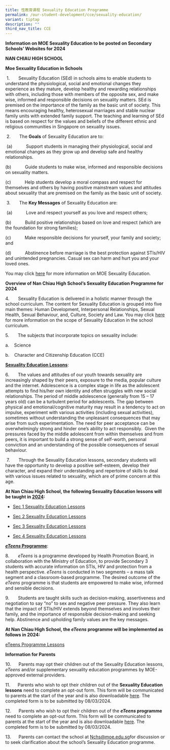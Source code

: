 ```yaml
---
title: 性教育课程 Sexuality Education Programme
permalink: /our-student-development/cce/sexuality-education/
variant: tiptap
description: ""
third_nav_title: CCE
---
```

<p><strong>Information on MOE Sexuality Education to be posted on Secondary Schools’ Websites for 2024</strong>
</p>
<p><strong>NAN CHIAU HIGH SCHOOL</strong>
</p>
<p><strong>Moe Sexuality Education in Schools</strong>
</p>
<p>&nbsp;1.&nbsp;&nbsp;&nbsp;&nbsp;&nbsp;&nbsp; Sexuality Education (SEd)
in schools aims to enable students to understand the physiological, social
and emotional changes they experience as they mature, develop healthy and
rewarding relationships with others, including those with members of the
opposite sex, and make wise, informed and responsible decisions on sexuality
matters. SEd is premised on the importance of the family as the basic unit
of society. This means encouraging healthy, heterosexual marriages and
stable nuclear family units with extended family support. The teaching
and learning of SEd is based on respect for the values and beliefs of the
different ethnic and religious communities in Singapore on sexuality issues.</p>
<p>&nbsp;2.&nbsp;&nbsp;&nbsp;&nbsp;&nbsp;&nbsp; The <strong>Goals</strong> of
Sexuality Education are to:</p>
<p>&nbsp;(a)&nbsp;&nbsp;&nbsp;&nbsp;&nbsp;&nbsp;&nbsp;&nbsp;&nbsp;&nbsp;
Support students in managing their physiological, social and emotional
changes as they grow up and develop safe and healthy relationships.</p>
<p>(b)&nbsp;&nbsp;&nbsp;&nbsp;&nbsp;&nbsp;&nbsp;&nbsp;&nbsp;&nbsp; Guide
students to make wise, informed and responsible decisions on sexuality
matters.</p>
<p>(c)&nbsp;&nbsp;&nbsp;&nbsp;&nbsp;&nbsp;&nbsp;&nbsp;&nbsp;&nbsp; Help students
develop a moral compass and respect for themselves and others by having
positive mainstream values and attitudes about sexuality that are premised
on the family as the basic unit of society.</p>
<p>&nbsp;3.&nbsp;&nbsp;&nbsp;&nbsp;&nbsp;&nbsp; The <strong>Key Messages</strong> of
Sexuality Education are:</p>
<p>&nbsp;(a)&nbsp;&nbsp;&nbsp;&nbsp;&nbsp;&nbsp;&nbsp;&nbsp;&nbsp;&nbsp;
Love and respect yourself as you love and respect others;</p>
<p>(b)&nbsp;&nbsp;&nbsp;&nbsp;&nbsp;&nbsp;&nbsp;&nbsp;&nbsp;&nbsp; Build
positive relationships based on love and respect (which are the foundation
for strong families);</p>
<p>(c)&nbsp;&nbsp;&nbsp;&nbsp;&nbsp;&nbsp;&nbsp;&nbsp;&nbsp;&nbsp; Make responsible
decisions for yourself, your family and society; and</p>
<p>(d)&nbsp;&nbsp;&nbsp;&nbsp;&nbsp;&nbsp;&nbsp;&nbsp;&nbsp;&nbsp; Abstinence
before marriage is the best protection against STIs/HIV and unintended
pregnancies. Casual sex can harm and hurt you and your loved ones.</p>
<p>You may click <a href="https://go.gov.sg/moe-sexuality-education" rel="noopener noreferrer nofollow" target="_blank">here</a> for
more information on MOE Sexuality Education.</p>
<p><strong>Overview of Nan Chiau High School’s Sexuality Education Programme for 2024</strong>
</p>
<p>4.&nbsp;&nbsp;&nbsp;&nbsp;&nbsp;&nbsp; Sexuality Education is delivered
in a holistic manner through the school curriculum. The content for Sexuality
Education is grouped into five main themes: Human Development, Interpersonal
Relationships, Sexual Health, Sexual Behaviour, and, Culture, Society and
Law. You may click <a href="https://go.gov.sg/moe-sexuality-education-scope" rel="noopener noreferrer nofollow" target="_blank">here</a> for more
information on the scope of Sexuality Education in the school curriculum.</p>
<p>5.&nbsp;&nbsp;&nbsp;&nbsp;&nbsp;&nbsp; The subjects that incorporate topics
on sexuality include:</p>
<p>a.&nbsp;&nbsp;&nbsp; Science</p>
<p>b.&nbsp;&nbsp;&nbsp; Character and Citizenship Education (CCE)</p>
<p><strong><u>Sexuality Education Lessons</u></strong>:</p>
<p>6.&nbsp;&nbsp;&nbsp;&nbsp;&nbsp;&nbsp; The values and attitudes of our
youth towards sexuality are increasingly shaped by their peers, exposure
to the media, popular culture and the internet. Adolescence is a complex
stage in life as the adolescent attempts to find his/her own identity and
often struggles with new social relationships. The period of middle adolescence
(generally from 15 – 17 years old) can be a turbulent period for adolescents.
The gap between physical and emotional/cognitive maturity may result in
a tendency to act on impulse, experiment with various activities (including
sexual activities), sometimes without understanding the unpleasant consequences
that may arise from such experimentation. The need for peer acceptance
can be overwhelmingly strong and hinder one’s ability to act responsibly.&nbsp;
Given the pressures faced by the middle adolescent from within themselves
and from peers, it is important to build a strong sense of self-worth,
personal conviction and an understanding of the possible consequences of
sexual behaviour.</p>
<p>&nbsp;7.&nbsp;&nbsp;&nbsp;&nbsp;&nbsp;&nbsp; Through the Sexuality Education
lessons, secondary students will have the opportunity to develop a positive
self-esteem, develop their character, and expand their understanding and
repertoire of skills to deal with various issues related to sexuality,
which are of prime concern at this age.</p>
<p><strong>At Nan Chiau High School, the following Sexuality Education lessons will be taught in <u>2024</u>:</strong>
</p>
<ul data-tight="true" class="tight">
<li>
<p><a href="https://drive.google.com/file/d/1YlxXX3SdcgkDyxnqx1OWA1Jzlsh6U8HX/view?usp=drive_link" rel="noopener noreferrer nofollow" target="_blank">Sec 1 Sexuality Education Lessons</a>
</p>
</li>
<li>
<p><a href="https://drive.google.com/file/d/1s2xYYepEcfCCJZHCanY1oV2PVp-ID8J8/view?usp=sharing" rel="noopener noreferrer nofollow" target="_blank">Sec 2 Sexuality Education Lessons</a>
</p>
</li>
<li>
<p><a href="https://drive.google.com/file/d/1VbeaISdRAyPKOzhGUc5fs77K7yOGpRUS/view?usp=sharing" rel="noopener noreferrer nofollow" target="_blank">Sec 3 Sexuality Education Lessons</a>
</p>
</li>
<li>
<p><a href="https://drive.google.com/file/d/1ODuhimf5-JzltsEfmN1zSfCAg1wLVVmS/view?usp=sharing" rel="noopener noreferrer nofollow" target="_blank">Sec 4 Sexuality Education Lessons</a>
</p>
</li>
</ul>
<p><strong><em><u>eTeens</u></em><u> Programme</u></strong>:</p>
<p>8.&nbsp;&nbsp;&nbsp;&nbsp;&nbsp;&nbsp; <em>eTeens</em> is a programme developed
by Health Promotion Board, in collaboration with the Ministry of Education,
to provide Secondary 3 students with accurate information on STIs, HIV
and protection from a health perspective. <em>eTeens</em> is conducted in
two segments – a mass talk segment and a classroom-based programme. The
desired outcome of the <em>eTeens</em> programme is that students are empowered
to make wise, informed and sensible decisions.</p>
<p>9.&nbsp;&nbsp;&nbsp;&nbsp;&nbsp;&nbsp; Students are taught skills such
as decision-making, assertiveness and negotiation to say “no” to sex and
negative peer pressure. They also learn that the impact of STIs/HIV extends
beyond themselves and involves their family, and the importance of responsible
decision-making and seeking help. Abstinence and upholding family values
are the key messages.</p>
<p><strong>At Nan Chiau High School, the <em>eTeens</em> programme will be implemented as follows in 2024:</strong>
</p>
<p><a href="https://drive.google.com/file/d/13BmEzWw5GNg2Ln7r_8FI61kZFejXwDLA/view?usp=sharing" rel="noopener noreferrer nofollow" target="_blank">eTeens Programme Lessons</a>
</p>
<p></p>
<p><strong>Information for Parents</strong>
</p>
<p>10.&nbsp;&nbsp;&nbsp;&nbsp;&nbsp; Parents may opt their children out of
the Sexuality Education lessons, <em>eTeens</em> and/or supplementary sexuality
education programmes by MOE-approved external providers.</p>
<p>11.&nbsp;&nbsp;&nbsp;&nbsp;&nbsp; Parents who wish to opt their children
out of the <strong>Sexuality Education lessons</strong> need to complete
an opt-out form. This form will be communicated to parents at the start
of the year and is also downloadable <a href="https://form.gov.sg/65d2fd600d9323466cef33ce" rel="noopener noreferrer nofollow" target="_blank">here</a>. The completed
form is to be submitted by 08/03/2024.</p>
<p>12.&nbsp;&nbsp;&nbsp;&nbsp;&nbsp; Parents who wish to opt their children
out of the <strong><em>eTeens</em> programme</strong> need to complete an
opt-out form. This form will be communicated to parents at the start of
the year and is also downloadable <a href="https://form.gov.sg/65d2fec8add35ed82288612a" rel="noopener noreferrer nofollow" target="_blank">here</a>. The completed
form is to be submitted by 08/03/2024.</p>
<p>13.&nbsp;&nbsp;&nbsp;&nbsp;&nbsp; Parents can contact the school at
<a href="mailto:Nchs@moe.edu.sg" rel="noopener noreferrer nofollow" target="_blank">Nchs@moe.edu.sg</a>for discussion or to seek clarification about the school’s
Sexuality Education programme.</p>
<p>
<br>
</p>
<p><strong>&nbsp;</strong>
</p>
<p><strong>&nbsp;</strong>
</p>